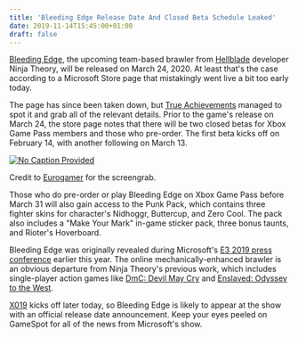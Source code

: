 ```yaml
---
title: 'Bleeding Edge Release Date And Closed Beta Schedule Leaked'
date: 2019-11-14T15:45:00+01:00
draft: false
---
```


[Bleeding Edge](https://www.gamespot.com/bleeding-edge/), the upcoming team-based brawler from [Hellblade](https://www.gamespot.com/hellblade-senuas-sacrifice/) developer Ninja Theory, will be released on March 24, 2020. At least that's the case according to a Microsoft Store page that mistakingly went live a bit too early today.

The page has since been taken down, but [True Achievements](https://www.trueachievements.com/n39681/bleeding-edge-release-date-closed-beta) managed to spot it and grab all of the relevant details. Prior to the game's release on March 24, the store page notes that there will be two closed betas for Xbox Game Pass members and those who pre-order. The first beta kicks off on February 14, with another following on March 13.

[![No Caption Provided](https://gamespot1.cbsistatic.com/uploads/original/1554/15543289/3604344-bleeeding_edge_info.png)](https://gamespot1.cbsistatic.com/uploads/original/1554/15543289/3604344-bleeeding_edge_info.png)

Credit to [Eurogamer](https://www.eurogamer.net/articles/2019-11-14-ninja-theorys-bleeding-edge-gets-a-march-release-date) for the screengrab.

Those who do pre-order or play Bleeding Edge on Xbox Game Pass before March 31 will also gain access to the Punk Pack, which contains three fighter skins for character's Nidhoggr, Buttercup, and Zero Cool. The pack also includes a "Make Your Mark" in-game sticker pack, three bonus taunts, and Rioter's Hoverboard.

Bleeding Edge was originally revealed during Microsoft's [E3 2019 press conference](https://www.gamespot.com/videos/microsoft-e3-2019-full-press-conference/2300-6449844/) earlier this year. The online mechanically-enhanced brawler is an obvious departure from Ninja Theory's previous work, which includes single-player action games like [DmC: Devil May Cry](https://www.gamespot.com/dmc-devil-may-cry/) and [Enslaved: Odyssey to the West](https://www.gamespot.com/enslaved-odyssey-to-the-west/).

[X019](https://www.gamespot.com/articles/x019-inside-xbox-livestream-start-time-and-how-to-/1100-6471272/) kicks off later today, so Bleeding Edge is likely to appear at the show with an official release date announcement. Keep your eyes peeled on GameSpot for all of the news from Microsoft's show.